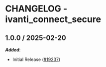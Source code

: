 # CHANGELOG - ivanti_connect_secure

<!-- towncrier release notes start -->

## 1.0.0 / 2025-02-20

***Added***:

* Initial Release ([#19237](https://github.com/DataDog/integrations-core/pull/19237))
